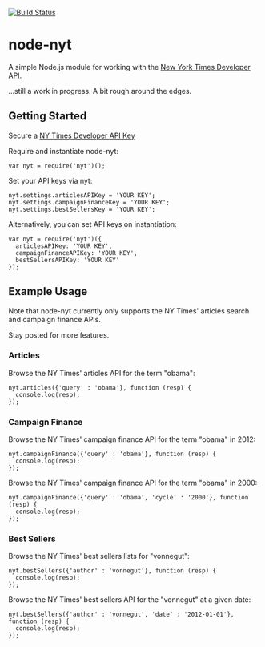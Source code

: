[![Build Status](https://secure.travis-ci.org/mdb/node-nyt.png)](http://travis-ci.org/mdb/node-nyt)

# node-nyt 

A simple Node.js module for working with the [New York Times Developer API](http://developer.nytimes.com).

...still a work in progress. A bit rough around the edges.

## Getting Started

Secure a [NY Times Developer API Key](http://developer.nytimes.com/apps/register)

Require and instantiate node-nyt:
  
    var nyt = require('nyt')();

Set your API keys via nyt:

    nyt.settings.articlesAPIKey = 'YOUR KEY';
    nyt.settings.campaignFinanceKey = 'YOUR KEY';
    nyt.settings.bestSellersKey = 'YOUR KEY';

Alternatively, you can set API keys on instantiation:

    var nyt = require('nyt')({
      articlesAPIKey: 'YOUR KEY',
      campaignFinanceAPIKey: 'YOUR KEY',
      bestSellersAPIKey: 'YOUR KEY'
    });

## Example Usage

Note that node-nyt currently only supports the NY Times' articles search and campaign finance APIs.

Stay posted for more features.

### Articles

Browse the NY Times' articles API for the term "obama":

    nyt.articles({'query' : 'obama'}, function (resp) {
      console.log(resp);
    });

### Campaign Finance

Browse the NY Times' campaign finance API for the term "obama" in 2012:

    nyt.campaignFinance({'query' : 'obama'}, function (resp) {
      console.log(resp);
    });

Browse the NY Times' campaign finance API for the term "obama" in 2000:

    nyt.campaignFinance({'query' : 'obama', 'cycle' : '2000'}, function (resp) {
      console.log(resp);
    });

### Best Sellers

Browse the NY Times' best sellers lists for "vonnegut":

    nyt.bestSellers({'author' : 'vonnegut'}, function (resp) {
      console.log(resp);
    });

Browse the NY Times' best sellers API for the "vonnegut" at a given date:

    nyt.bestSellers({'author' : 'vonnegut', 'date' : '2012-01-01'}, function (resp) {
      console.log(resp);
    });
